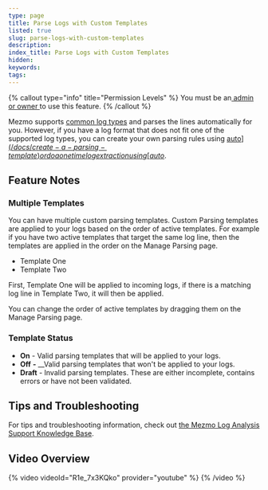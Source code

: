 ```yaml
---
type: page
title: Parse Logs with Custom Templates
listed: true
slug: parse-logs-with-custom-templates
description: 
index_title: Parse Logs with Custom Templates
hidden: 
keywords: 
tags: 
---
```



{% callout type="info" title="Permission Levels" %}
You must be an[ admin or owner ](https://docs.mezmo.com/docs/feature-access-matrix)to use this feature.
{% /callout %}

Mezmo supports [common log types](https://docs.mezmo.com/docs/ingestion#supported-types) and parses the lines automatically for you. However, if you have a log format that does not fit one of the supported log types, you can create your own parsing rules using [auto$](/docs/create-a-parsing-template) or do a one time log extraction using [auto$](/docs/extract-fields).

## Feature Notes

### Multiple Templates

You can have multiple custom parsing templates. Custom Parsing templates are applied to your logs based on the order of active templates. For example if you have two active templates that target the same log line, then the templates are applied in the order on the Manage Parsing page.

- Template One
- Template Two

First, Template One will be applied to incoming logs, if there is a matching log line in Template Two, it will then be applied.

You can change the order of active templates by dragging them on the Manage Parsing page.

### Template Status

- **On** - Valid parsing templates that will be applied to your logs.
- **Off** _**-**_ __Valid parsing templates that won't be applied to your logs.
- **Draft** -  Invalid parsing templates. These are either incomplete, contains errors or have not been validated.

## Tips and Troubleshooting

For tips and troubleshooting information, check out [the Mezmo Log Analysis Support Knowledge Base](https://supportkb.mezmo.com/).

## Video Overview

{% video videoId="R1e_7x3KQko" provider="youtube" %}
{% /video %}